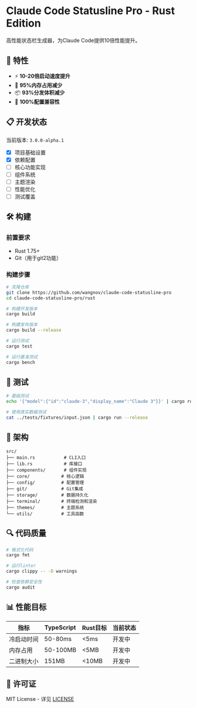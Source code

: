 # Claude Code Statusline Pro - Rust Edition

高性能状态栏生成器，为Claude Code提供10倍性能提升。

## 🚀 特性

- ⚡ **10-20倍启动速度提升**
- 💾 **95%内存占用减少**
- 📦 **93%分发体积减少**
- 🔧 **100%配置兼容性**

## 📋 开发状态

当前版本: `3.0.0-alpha.1`

- [x] 项目基础设置
- [x] 依赖配置
- [ ] 核心功能实现
- [ ] 组件系统
- [ ] 主题渲染
- [ ] 性能优化
- [ ] 测试覆盖

## 🛠️ 构建

### 前置要求

- Rust 1.75+
- Git（用于git2功能）

### 构建步骤

```bash
# 克隆仓库
git clone https://github.com/wangnov/claude-code-statusline-pro
cd claude-code-statusline-pro/rust

# 构建开发版本
cargo build

# 构建发布版本
cargo build --release

# 运行测试
cargo test

# 运行基准测试
cargo bench
```

## 🧪 测试

```bash
# 基础测试
echo '{"model":{"id":"claude-3","display_name":"Claude 3"}}' | cargo run

# 使用真实数据测试
cat ../tests/fixtures/input.json | cargo run --release
```

## 📐 架构

```
src/
├── main.rs           # CLI入口
├── lib.rs            # 库接口
├── components/       # 组件实现
├── core/            # 核心逻辑
├── config/          # 配置管理
├── git/             # Git集成
├── storage/         # 数据持久化
├── terminal/        # 终端检测和渲染
├── themes/          # 主题系统
└── utils/           # 工具函数
```

## 🔍 代码质量

```bash
# 格式化代码
cargo fmt

# 运行linter
cargo clippy -- -D warnings

# 检查依赖安全性
cargo audit
```

## 📊 性能目标

| 指标 | TypeScript | Rust目标 | 当前状态 |
|-----|-----------|---------|---------|
| 冷启动时间 | 50-80ms | <5ms | 开发中 |
| 内存占用 | 50-100MB | <5MB | 开发中 |
| 二进制大小 | 151MB | <10MB | 开发中 |

## 📝 许可证

MIT License - 详见 [LICENSE](../LICENSE)